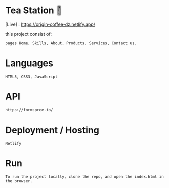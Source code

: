 # Tea Station 🍵

   [Live] : https://origin-coffee-dz.netlify.app/

this project consist of:

    pages Home, Skills, About, Products, Services, Contact us.
    
  # Languages
    HTML5, CSS3, JavaScript
  # API
    https://formspree.io/
  # Deployment / Hosting
    Netlify
  # Run
    To run the project locally, clone the repo, and open the index.html in the browser.
